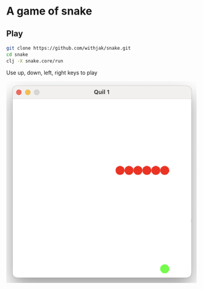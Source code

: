 # A game of snake

## Play

```bash
git clone https://github.com/withjak/snake.git
cd snake
clj -X snake.core/run
```

Use up, down, left, right keys to play

<img src="./resources/snake.png">

